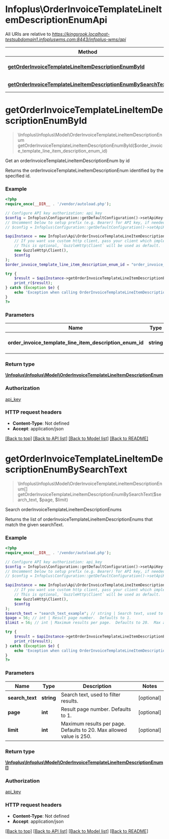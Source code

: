 # Infoplus\OrderInvoiceTemplateLineItemDescriptionEnumApi

All URIs are relative to *https://kingsrook.localhost-testsubdomain1.infopluswms.com:8443/infoplus-wms/api*

Method | HTTP request | Description
------------- | ------------- | -------------
[**getOrderInvoiceTemplateLineItemDescriptionEnumById**](OrderInvoiceTemplateLineItemDescriptionEnumApi.md#getOrderInvoiceTemplateLineItemDescriptionEnumById) | **GET** /beta/orderInvoiceTemplateLineItemDescriptionEnum/{orderInvoiceTemplateLineItemDescriptionEnumId} | Get an orderInvoiceTemplateLineItemDescriptionEnum by id
[**getOrderInvoiceTemplateLineItemDescriptionEnumBySearchText**](OrderInvoiceTemplateLineItemDescriptionEnumApi.md#getOrderInvoiceTemplateLineItemDescriptionEnumBySearchText) | **GET** /beta/orderInvoiceTemplateLineItemDescriptionEnum/search | Search orderInvoiceTemplateLineItemDescriptionEnums


# **getOrderInvoiceTemplateLineItemDescriptionEnumById**
> \Infoplus\Infoplus\Model\OrderInvoiceTemplateLineItemDescriptionEnum getOrderInvoiceTemplateLineItemDescriptionEnumById($order_invoice_template_line_item_description_enum_id)

Get an orderInvoiceTemplateLineItemDescriptionEnum by id

Returns the orderInvoiceTemplateLineItemDescriptionEnum identified by the specified id.

### Example
```php
<?php
require_once(__DIR__ . '/vendor/autoload.php');

// Configure API key authorization: api_key
$config = Infoplus\Configuration::getDefaultConfiguration()->setApiKey('API-Key', 'YOUR_API_KEY');
// Uncomment below to setup prefix (e.g. Bearer) for API key, if needed
// $config = Infoplus\Configuration::getDefaultConfiguration()->setApiKeyPrefix('API-Key', 'Bearer');

$apiInstance = new Infoplus\Api\OrderInvoiceTemplateLineItemDescriptionEnumApi(
    // If you want use custom http client, pass your client which implements `GuzzleHttp\ClientInterface`.
    // This is optional, `GuzzleHttp\Client` will be used as default.
    new GuzzleHttp\Client(),
    $config
);
$order_invoice_template_line_item_description_enum_id = "order_invoice_template_line_item_description_enum_id_example"; // string | Id of orderInvoiceTemplateLineItemDescriptionEnum to be returned.

try {
    $result = $apiInstance->getOrderInvoiceTemplateLineItemDescriptionEnumById($order_invoice_template_line_item_description_enum_id);
    print_r($result);
} catch (Exception $e) {
    echo 'Exception when calling OrderInvoiceTemplateLineItemDescriptionEnumApi->getOrderInvoiceTemplateLineItemDescriptionEnumById: ', $e->getMessage(), PHP_EOL;
}
?>
```

### Parameters

Name | Type | Description  | Notes
------------- | ------------- | ------------- | -------------
 **order_invoice_template_line_item_description_enum_id** | **string**| Id of orderInvoiceTemplateLineItemDescriptionEnum to be returned. |

### Return type

[**\Infoplus\Infoplus\Model\OrderInvoiceTemplateLineItemDescriptionEnum**](../Model/OrderInvoiceTemplateLineItemDescriptionEnum.md)

### Authorization

[api_key](../../README.md#api_key)

### HTTP request headers

 - **Content-Type**: Not defined
 - **Accept**: application/json

[[Back to top]](#) [[Back to API list]](../../README.md#documentation-for-api-endpoints) [[Back to Model list]](../../README.md#documentation-for-models) [[Back to README]](../../README.md)

# **getOrderInvoiceTemplateLineItemDescriptionEnumBySearchText**
> \Infoplus\Infoplus\Model\OrderInvoiceTemplateLineItemDescriptionEnum[] getOrderInvoiceTemplateLineItemDescriptionEnumBySearchText($search_text, $page, $limit)

Search orderInvoiceTemplateLineItemDescriptionEnums

Returns the list of orderInvoiceTemplateLineItemDescriptionEnums that match the given searchText.

### Example
```php
<?php
require_once(__DIR__ . '/vendor/autoload.php');

// Configure API key authorization: api_key
$config = Infoplus\Configuration::getDefaultConfiguration()->setApiKey('API-Key', 'YOUR_API_KEY');
// Uncomment below to setup prefix (e.g. Bearer) for API key, if needed
// $config = Infoplus\Configuration::getDefaultConfiguration()->setApiKeyPrefix('API-Key', 'Bearer');

$apiInstance = new Infoplus\Api\OrderInvoiceTemplateLineItemDescriptionEnumApi(
    // If you want use custom http client, pass your client which implements `GuzzleHttp\ClientInterface`.
    // This is optional, `GuzzleHttp\Client` will be used as default.
    new GuzzleHttp\Client(),
    $config
);
$search_text = "search_text_example"; // string | Search text, used to filter results.
$page = 56; // int | Result page number.  Defaults to 1.
$limit = 56; // int | Maximum results per page.  Defaults to 20.  Max allowed value is 250.

try {
    $result = $apiInstance->getOrderInvoiceTemplateLineItemDescriptionEnumBySearchText($search_text, $page, $limit);
    print_r($result);
} catch (Exception $e) {
    echo 'Exception when calling OrderInvoiceTemplateLineItemDescriptionEnumApi->getOrderInvoiceTemplateLineItemDescriptionEnumBySearchText: ', $e->getMessage(), PHP_EOL;
}
?>
```

### Parameters

Name | Type | Description  | Notes
------------- | ------------- | ------------- | -------------
 **search_text** | **string**| Search text, used to filter results. | [optional]
 **page** | **int**| Result page number.  Defaults to 1. | [optional]
 **limit** | **int**| Maximum results per page.  Defaults to 20.  Max allowed value is 250. | [optional]

### Return type

[**\Infoplus\Infoplus\Model\OrderInvoiceTemplateLineItemDescriptionEnum[]**](../Model/OrderInvoiceTemplateLineItemDescriptionEnum.md)

### Authorization

[api_key](../../README.md#api_key)

### HTTP request headers

 - **Content-Type**: Not defined
 - **Accept**: application/json

[[Back to top]](#) [[Back to API list]](../../README.md#documentation-for-api-endpoints) [[Back to Model list]](../../README.md#documentation-for-models) [[Back to README]](../../README.md)

